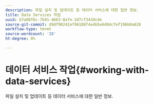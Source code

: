 ```yaml
---
description: 파일 설치 및 업데이트 등 데이터 서비스에 대한 일반 정보.
title: Data Services 작업
uuid: bfa08f6c-7b91-4663-8a7e-2d7cf343dcde
source-git-commit: d9df90242ef96188f4e4b5e6d04cfef196b0a628
workflow-type: tm+mt
source-wordcount: '28'
ht-degree: 0%

---
```



# 데이터 서비스 작업{#working-with-data-services}

파일 설치 및 업데이트 등 데이터 서비스에 대한 일반 정보.

